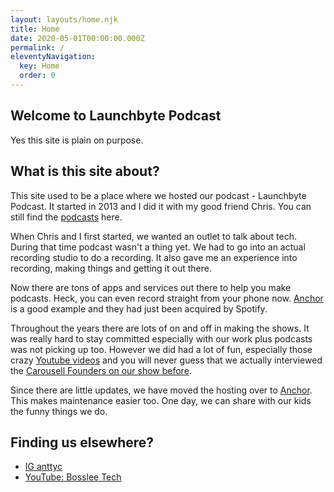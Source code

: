 ```yaml
---
layout: layouts/home.njk
title: Home
date: 2020-05-01T00:00:00.000Z
permalink: /
eleventyNavigation:
  key: Home
  order: 0
---
```

## Welcome to Launchbyte Podcast

Yes this site is plain on purpose.

## What is this site about?

This site used to be a place where we hosted our podcast - Launchbyte Podcast. It started in 2013 and I did it with my good friend Chris. You can still find the [podcasts](/podcast) here.

When Chris and I first started, we wanted an outlet to talk about tech. During that time podcast wasn't a thing yet. We had to go into an actual recording studio to do a recording. It also gave me an experience into recording, making things and getting it out there.

Now there are tons of apps and services out there to help you make podcasts. Heck, you can even record straight from your phone now. [Anchor](https://anchor.fm/) is a good example and they had just been acquired by Spotify.

Throughout the years there are lots of on and off in making the shows. It was really hard to stay committed especially with our work plus podcasts was not picking up too. However we did had a lot of fun, especially those crazy [Youtube videos](https://www.youtube.com/user/LaunchByteTV) and you will never guess that we actually interviewed the [Carousell Founders on our show before](https://afterdark.launchbyte.com/post/41400323182/carousell-the-mobile-marketplace/amp).

Since there are little updates, we have moved the hosting over to [Anchor](https://anchor.fm/launchbyte-podcast). This makes maintenance easier too. One day, we can share with our kids the funny things we do.

## Finding us elsewhere?

* [IG anttyc](https://www.instagram.com/anttyc/)
* [YouTube: Bosslee Tech](https://www.youtube.com/channel/UCYZEakRmAdZ_NRpnW0RzPVQ)